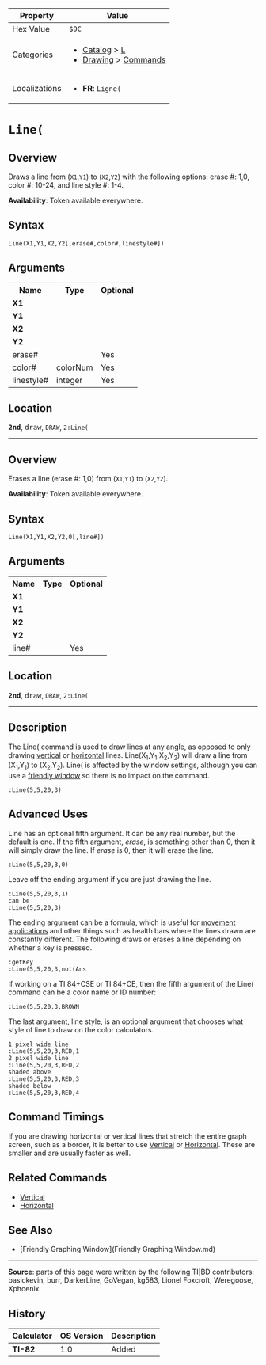 | Property      | Value |
|---------------|-------|
| Hex Value     | `$9C`|
| Categories    | <ul><li>[Catalog](<../categories/Catalog.md>) > [L](<../categories/Catalog.md#L>)</li><li>[Drawing](<../categories/Drawing.md>) > [Commands](<../categories/Drawing.md#Commands>)</li></ul> |
| Localizations | <ul><li><b>FR</b>: `Ligne(`</li></ul> |

# `Line(`

## Overview
Draws a line from (`X1`,`Y1`) to (`X2`,`Y2`) with the following options: erase #: 1,0, color #: 10-24, and line style #: 1-4.


<b>Availability</b>: Token available everywhere.

## Syntax
`Line(X1,Y1,X2,Y2[,erase#,color#,linestyle#])`

## Arguments
<table>
<tr><th>Name</th><th>Type</th><th>Optional</th></tr>

<tr><td><b>X1</b></td><td></td><td></td></tr>

<tr><td><b>Y1</b></td><td></td><td></td></tr>

<tr><td><b>X2</b></td><td></td><td></td></tr>

<tr><td><b>Y2</b></td><td></td><td></td></tr>

<tr><td>erase#</td><td></td><td>Yes</td></tr>

<tr><td>color#</td><td>colorNum</td><td>Yes</td></tr>

<tr><td>linestyle#</td><td>integer</td><td>Yes</td></tr>

</table>

## Location
<tt><kbd><b>2nd</b></kbd></tt>, <kbd>draw</kbd>, `DRAW`, `2:Line(`
<hr>

## Overview
Erases a line (erase #: 1,0) from (`X1`,`Y1`) to (`X2`,`Y2`).


<b>Availability</b>: Token available everywhere.

## Syntax
`Line(X1,Y1,X2,Y2,0[,line#])`

## Arguments
<table>
<tr><th>Name</th><th>Type</th><th>Optional</th></tr>

<tr><td><b>X1</b></td><td></td><td></td></tr>

<tr><td><b>Y1</b></td><td></td><td></td></tr>

<tr><td><b>X2</b></td><td></td><td></td></tr>

<tr><td><b>Y2</b></td><td></td><td></td></tr>

<tr><td>line#</td><td></td><td>Yes</td></tr>

</table>

## Location
<tt><kbd><b>2nd</b></kbd></tt>, <kbd>draw</kbd>, `DRAW`, `2:Line(`
<hr>

## Description

The Line( command is used to draw lines at any angle, as opposed to only drawing [vertical](vertical.md) or [horizontal](horizontal.md) lines. Line(X<sub>1</sub>,Y<sub>1</sub>,X<sub>2</sub>,Y<sub>2</sub>) will draw a line from (X<sub>1</sub>,Y<sub>1</sub>) to (X<sub>2</sub>,Y<sub>2</sub>). Line( is affected by the window settings, although you can use a [friendly window](friendly-window) so there is no impact on the command.

```ti-basic
:Line(5,5,20,3)
```

## Advanced Uses

Line has an optional fifth argument. It can be any real number, but the default is one. If the fifth argument, _erase_, is something other than 0, then it will simply draw the line. If _erase_ is 0, then it will erase the line.

```ti-basic
:Line(5,5,20,3,0)
```

Leave off the ending argument if you are just drawing the line.

```ti-basic
:Line(5,5,20,3,1)
can be
:Line(5,5,20,3)
```

The ending argument can be a formula, which is useful for [movement applications](movement) and other things such as health bars where the lines drawn are constantly different. The following draws or erases a line depending on whether a key is pressed.

```ti-basic
:getKey
:Line(5,5,20,3,not(Ans
```

If working on a TI 84+CSE or TI 84+CE, then the fifth argument of the Line( command can be a color name or ID number:

```ti-basic
:Line(5,5,20,3,BROWN
```

The last argument, line style, is an optional argument that chooses what style of line to draw on the color calculators.

```ti-basic
1 pixel wide line
:Line(5,5,20,3,RED,1
2 pixel wide line
:Line(5,5,20,3,RED,2
shaded above
:Line(5,5,20,3,RED,3
shaded below
:Line(5,5,20,3,RED,4
```

## Command Timings

If you are drawing horizontal or vertical lines that stretch the entire graph screen, such as a border, it is better to use [Vertical](Vertical.md) or [Horizontal](Horizontal.md). These are smaller and are usually faster as well.

## Related Commands

*   [Vertical](Vertical.md)
*   [Horizontal](Horizontal.md)

## See Also

*   [Friendly Graphing Window](Friendly Graphing Window.md)

* * *

**Source**: parts of this page were written by the following TI|BD contributors: basickevin, burr, DarkerLine, GoVegan, kg583, Lionel Foxcroft, Weregoose, Xphoenix.

## History
| Calculator | OS Version | Description |
|------------|------------|-------------|
| <b>TI-82</b> | 1.0 | Added |


